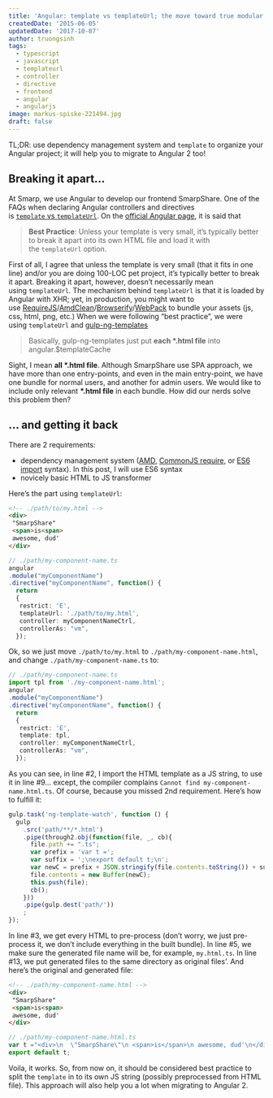 ```yaml
---
title: 'Angular: template vs templateUrl; the move toward true modular development'
createdDate: '2015-06-05'
updatedDate: '2017-10-07'
author: truongsinh
tags:
  - typescript
  - javascript
  - templateurl
  - controller
  - directive
  - frontend
  - angular
  - angularjs
image: markus-spiske-221494.jpg
draft: false
---
```


TL;DR: use dependency management system and `template` to organize your Angular project; it will help you to migrate to Angular 2 too!

## Breaking it apart…

At Smarp, we use Angular to develop our frontend SmarpShare. One of the FAQs when declaring Angular controllers and directives is [`template` vs `templateUrl`](https://www.google.ie/search?client=safari&rls=en&q=template+vs+templateurl&ie=UTF-8&oe=UTF-8&gws_rd=cr&ei=anpxVZLVLMyV7Abe4YOoDg). On the [official Angular page](https://docs.angularjs.org/guide/directive), it is said that

> **Best Practice**: Unless your template is very small, it’s typically better to break it apart into its own HTML file and load it with the `templateUrl` option.

First of all, I agree that unless the template is very small (that it fits in one line) and/or you are doing 100-LOC pet project, it’s typically better to break it apart. Breaking it apart, however, doesn’t necessarily mean using `templateUrl`. The mechanism behind `templateUrl` is that it is loaded by Angular with XHR; yet, in production, you might want to use [RequireJS](http://requirejs.org/)/[AmdClean](https://github.com/gfranko/amdclean)/[Browserify](http://browserify.org/)/[WebPack](https://webpack.github.io/) to bundle your assets (js, css, html, png, etc.) When we were following “best practice”, we were using `templateUrl` and [gulp-ng-templates](https://www.npmjs.com/package/gulp-ng-templates)

> Basically, gulp-ng-templates just put **each \*.html file** into angular.$templateCache

Sight, I mean **all \*.html file**. Although SmarpShare use SPA approach, we have more than one entry-points, and even in the main entry-point, we have one bundle for normal users, and another for admin users. We would like to include only relevant **\*.html file** in each bundle. How did our nerds solve this problem then?

## … and getting it back

There are 2 requirements:

-   dependency management system ([AMD](http://en.wikipedia.org/wiki/Asynchronous_module_definition), [CommonJS require](http://wiki.commonjs.org/wiki/Modules/1.1), or [ES6 import](https://developer.mozilla.org/en-US/docs/Web/JavaScript/Reference/Statements/import) syntax). In this post, I will use ES6 syntax
-   novicely basic HTML to JS transformer

Here’s the part using `templateUrl`: 

```html
<!-- ./path/to/my.html -->
<div>
 "SmarpShare"
 <span>is<span>
 awesome, dud'
</div>
```

```typescript
// ./path/my-component-name.ts
angular
.module("myComponentName")
.directive("myComponentName", function() {
  return
  {
   restrict: 'E',
   templateUrl: './path/to/my.html',
   controller: myComponentNameCtrl,
   controllerAs: "vm",
  });
```

Ok, so we just move `./path/to/my.html` to `./path/my-component-name.html`, and change `./path/my-component-name.ts` to:

```typescript
// ./path/my-component-name.ts
import tpl from './my-component-name.html';
angular
.module("myComponentName")
.directive("myComponentName", function() {
  return
  {
   restrict: 'E',
   template: tpl,
   controller: myComponentNameCtrl,
   controllerAs: "vm",
  });
```

As you can see, in line #2, I import the HTML template as a JS string, to use it in line #9… except, the compiler complains `Cannot find my-component-name.html.ts`. Of course, because you missed 2nd requirement. Here’s how to fulfill it:

```js
gulp.task('ng-template-watch', function () {
  gulp
    .src('path/**/*.html')
    .pipe(through2.obj(function(file, _, cb){
      file.path += ".ts";
      var prefix = 'var t =';
      var suffix = ';\nexport default t;\n';
      var newC = prefix + JSON.stringify(file.contents.toString()) + suffix;
      file.contents = new Buffer(newC);
      this.push(file);
      cb();
    }))
    .pipe(gulp.dest('path/'))
    ;
});
```

In line #3, we get every HTML to pre-process (don’t worry, we just pre-process it, we don’t include everything in the built bundle). In line #5, we make sure the generated file name will be, for example, `my.html.ts`. In line #13, we put generated files to the same directory as original files’. And here’s the original and generated file:

```html
<!-- ./path/my-component-name.html -->
<div>
 "SmarpShare"
 <span>is<span>
 awesome, dud'
</div>
```

```typescript
// ./path/my-component-name.html.ts
var t ="<div>\n  \"SmarpShare\"\n <span>is</span>\n awesome, dud'\n</div>\n";
export default t;
```

Voila, it works. So, from now on, it should be considered best practice to split the `template` in to its own JS string (possibly preprocessed from HTML file). This approach will also help you a lot when migrating to Angular 2.

